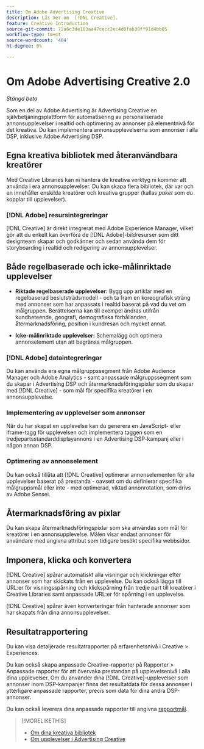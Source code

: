 ```yaml
---
title: Om Adobe Advertising Creative
description: Läs mer om  [!DNL Creative].
feature: Creative Introduction
source-git-commit: 72a6c3de183aa47cecc2ec4d0fab30ff91d4bb05
workflow-type: tm+mt
source-wordcount: '484'
ht-degree: 0%

---
```


# Om Adobe Advertising Creative 2.0

*Stängd beta*

<!-- verify all and rewrite to include new stuff -->

Som en del av Adobe Advertising är Advertising Creative en självbetjäningsplattform för automatisering av personaliserade annonsupplevelser i realtid och optimering av annonser på elementnivå för det kreativa.<!-- Verify --> Du kan implementera annonsupplevelserna som annonser i alla DSP, inklusive Adobe Advertising DSP.

## Egna kreativa bibliotek med återanvändbara kreatörer

Med Creative Libraries kan ni hantera de kreativa verktyg ni kommer att använda i era annonsupplevelser. Du kan skapa flera bibliotek, där var och en innehåller enskilda kreatörer och kreativa grupper (kallas *paket* som du kopplar till upplevelser).

### [!DNL Adobe] resursintegreringar

[!DNL Creative] är direkt integrerat med Adobe Experience Manager, vilket gör att du enkelt kan överföra de [!DNL Adobe]-bildresurser som ditt designteam skapar och godkänner och sedan använda dem för storyboarding i realtid och redigering av annonsupplevelser.

## Både regelbaserade och icke-målinriktade upplevelser

* **Riktade regelbaserade upplevelser:** Bygg upp artiklar med en regelbaserad beslutsträdsmodell - och ta fram en koreografisk sträng med annonser som har anpassats i realtid baserat på vad du vet om målgruppen. Berättelserna kan till exempel ändras utifrån kundbeteende, geografi, demografiska förhållanden, återmarknadsföring, position i kundresan och mycket annat.

* **Icke-målinriktade upplevelser:** Schemalägg och optimera annonselement utan att begränsa målgruppen.

### [!DNL Adobe] dataintegreringar

Du kan använda era egna målgruppssegment från Adobe Audience Manager och Adobe Analytics - samt anpassade målgruppssegment som du skapar i Advertising DSP och återmarknadsföringspixlar som du skapar med [!DNL Creative] - som mål för specifika kreatörer i en annonsupplevelse. <!-- Advertiser should be able to target all segments that are available in DSP for targeting -->

### Implementering av upplevelser som annonser

När du har skapat en upplevelse kan du generera en JavaScript- eller iframe-tagg för upplevelsen och implementera taggen som en tredjepartsstandarddisplayannons i en Advertising DSP-kampanj eller i någon annan DSP.<!-- Will add video and other ad formats; not sure if they'll be available for both standard and dynamic ads. -->

### Optimering av annonselement

Du kan också tillåta att [!DNL Creative] optimerar annonselementen för alla upplevelser baserat på prestanda - oavsett om du definierar specifika målgruppsmål eller inte - med optimerad, viktad annonrotation, som drivs av Adobe Sensei.

<!--
[!DNL Creative] serves first-party ads and triggers third-party ads for the experience based on the specified targeting (when applicable), scheduling, ad rotation, and optimization goal options 
-->

## Återmarknadsföring av pixlar

Du kan skapa återmarknadsföringspixlar som ska användas som mål för kreatörer i en annonsupplevelse. Målen visar endast annonser för användare med angivna attribut som tidigare besökt specifika webbsidor.

## Imponera, klicka och konvertera

[!DNL Creative] spårar automatiskt alla visningar och klickningar efter annonser som har skickats från en upplevelse. Du kan också lägga till URL:er för visningsspårning och klickspårning från tredje part till kreatörer i Creative Libraries samt anpassade URL:er för spårning i en upplevelse.

[!DNL Creative] spårar även konverteringar från hanterade annonser som har skapats från dina annonsupplevelser.<!-- Verify wording; anything important to add here? We do track them for all users, right? Or is it optional?  -->

<!--
 [Don't need to mention] When an ad is served, the DSP that buys the ad first tracks the impression, and then passes the impression information to [!DNL Creative]. [!DNL Creative] first tracks a click on an ad, and it then passes the click information
to the DSP.
-->

## Resultatrapportering

Du kan visa detaljerade resultatrapporter på erfarenhetsnivå i Creative > Experiences.

Du kan också skapa anpassade Creative-rapporter på Rapporter > Anpassade rapporter för att övervaka prestandan på upplevelsenivå i alla dina upplevelser. Om du använder dina [!DNL Creative]-upplevelser som annonser inom DSP-kampanjer finns det resultatdata för dessa annonser i ytterligare anpassade rapporter, precis som data för dina andra DSP-annonser. <!-- Verify that [!DNL Creative] users have access to ALL other reports. -->

Du kan också leverera dina anpassade rapporter till angivna [rapportmål](/help/dsp/reports/report-destinations/report-destination-about.md).

<!--
>* [Overview of implementing Adobe Advertising Creative](/help/creative/introduction/implementation-overview.md)
>* [How the user interface is organized](/help/creative/introduction/ui.md)
-->

>[!MORELIKETHIS]
>
>* [Om dina kreativa bibliotek](/help/creative/creative-libraries/creative-libraries-about.md)
>* [Om upplevelser i Advertising Creative](/help/creative/experiences/experience-about.md)
